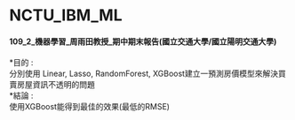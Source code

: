 # NCTU_IBM_ML
#### 109_2_機器學習_周雨田教授_期中期末報告(國立交通大學/國立陽明交通大學)
*目的 :  
分別使用 Linear, Lasso, RandomForest, XGBoost建立一預測房價模型來解決買賣房屋資訊不透明的問題  
*結論 :  
使用XGBoost能得到最佳的效果(最低的RMSE)
